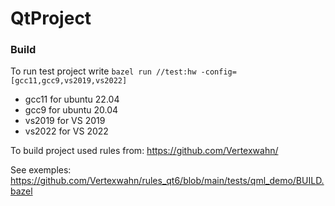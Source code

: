 # QtProject

### Build
To run test project write `bazel run //test:hw -config=[gcc11,gcc9,vs2019,vs2022]`
- gcc11 for ubuntu 22.04
- gcc9 for ubuntu 20.04
- vs2019 for VS 2019
- vs2022 for VS 2022

To build project used rules from: https://github.com/Vertexwahn/


See exemples: https://github.com/Vertexwahn/rules_qt6/blob/main/tests/qml_demo/BUILD.bazel
